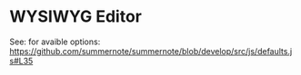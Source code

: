 # WYSIWYG Editor

See: for avaible options: https://github.com/summernote/summernote/blob/develop/src/js/defaults.js#L35